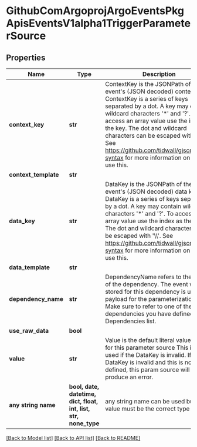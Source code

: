 # GithubComArgoprojArgoEventsPkgApisEventsV1alpha1TriggerParameterSource


## Properties
Name | Type | Description | Notes
------------ | ------------- | ------------- | -------------
**context_key** | **str** | ContextKey is the JSONPath of the event&#39;s (JSON decoded) context key ContextKey is a series of keys separated by a dot. A key may contain wildcard characters &#39;*&#39; and &#39;?&#39;. To access an array value use the index as the key. The dot and wildcard characters can be escaped with &#39;\\\\&#39;. See https://github.com/tidwall/gjson#path-syntax for more information on how to use this. | [optional] 
**context_template** | **str** |  | [optional] 
**data_key** | **str** | DataKey is the JSONPath of the event&#39;s (JSON decoded) data key DataKey is a series of keys separated by a dot. A key may contain wildcard characters &#39;*&#39; and &#39;?&#39;. To access an array value use the index as the key. The dot and wildcard characters can be escaped with &#39;\\\\&#39;. See https://github.com/tidwall/gjson#path-syntax for more information on how to use this. | [optional] 
**data_template** | **str** |  | [optional] 
**dependency_name** | **str** | DependencyName refers to the name of the dependency. The event which is stored for this dependency is used as payload for the parameterization. Make sure to refer to one of the dependencies you have defined under Dependencies list. | [optional] 
**use_raw_data** | **bool** |  | [optional] 
**value** | **str** | Value is the default literal value to use for this parameter source This is only used if the DataKey is invalid. If the DataKey is invalid and this is not defined, this param source will produce an error. | [optional] 
**any string name** | **bool, date, datetime, dict, float, int, list, str, none_type** | any string name can be used but the value must be the correct type | [optional]

[[Back to Model list]](../README.md#documentation-for-models) [[Back to API list]](../README.md#documentation-for-api-endpoints) [[Back to README]](../README.md)


